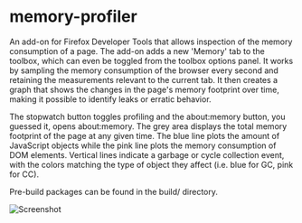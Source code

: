 memory-profiler
===============

An add-on for Firefox Developer Tools that allows inspection of the memory consumption of a page. The add-on adds a new 'Memory' tab to the toolbox, which can even be toggled from the toolbox options panel. It works by sampling the memory consumption of the browser every second and retaining the measurements relevant to the current tab. It then creates a graph that shows the changes in the page's memory footprint over time, making it possible to identify leaks or erratic behavior.

The stopwatch button toggles profiling and the about:memory button, you guessed it, opens about:memory. The grey area displays the total memory footprint of the page at any given time. The blue line plots the amount of JavaScript objects while the pink line plots the memory consumption of DOM elements. Vertical lines indicate a garbage or cycle collection event, with the colors matching the type of object they affect (i.e. blue for GC, pink for CC).

Pre-build packages can be found in the build/ directory.

![Screenshot](https://raw.github.com/past/memory-profiler/master/memory.png)
